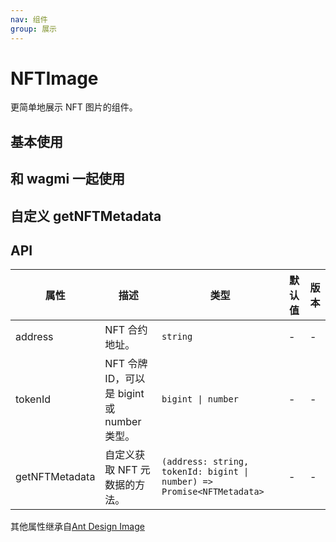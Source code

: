 ```yaml
---
nav: 组件
group: 展示
---
```


# NFTImage

更简单地展示 NFT 图片的组件。

## 基本使用

<code src="./demos/basic.tsx"></code>

## 和 wagmi 一起使用

<code src="./demos/wagmi.tsx"></code>

## 自定义 getNFTMetadata

<code src="./demos/customGetNFTMetadata.tsx"></code>

## API

| 属性 | 描述 | 类型 | 默认值 | 版本 |
| --- | --- | --- | --- | --- |
| address | NFT 合约地址。 | `string` | - | - |
| tokenId | NFT 令牌 ID，可以是 bigint 或 number 类型。 | `bigint \| number` | - | - |
| getNFTMetadata | 自定义获取 NFT 元数据的方法。 | `(address: string, tokenId: bigint \| number) => Promise<NFTMetadata>` | - | - |

其他属性继承自[Ant Design Image](https://ant-design.antgroup.com/components/image-cn)
